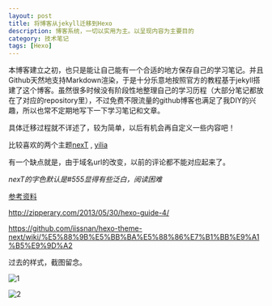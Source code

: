```yaml
---
layout: post
title: 将博客从jekyll迁移到Hexo
description: 博客系统，一切以实用为主。以呈现内容为主要目的
category: 技术笔记
tags: [Hexo]
---
```


本博客建立之初，也只是能让自己能有一个合适的地方保存自己的学习笔记。并且Github天然地支持Markdown渲染，于是十分乐意地按照官方的教程基于jekyll搭建了这个博客。虽然很多时候没有阶段性地整理自己的学习历程（大部分笔记都放在了对应的repository里），不过免费不限流量的github博客也满足了我DIY的兴趣，所以也常不定期地写下一下学习笔记和文章。

具体迁移过程就不详述了，较为简单，以后有机会再自定义一些内容吧！

比较喜欢的两个主题[nexT](https://github.com/iissnan/hexo-theme-next) , [yilia](https://github.com/litten/hexo-theme-yilia)

有一个缺点就是，由于域名url的改变，以前的评论都不能对应起来了。

*nexT的字色默认是\#555显得有些泛白，阅读困难*

[参考资料](http://www.zhihu.com/question/24422335/answer/46357100)

<http://zipperary.com/2013/05/30/hexo-guide-4/>

<https://github.com/iissnan/hexo-theme-next/wiki/%E5%88%9B%E5%BB%BA%E5%88%86%E7%B1%BB%E9%A1%B5%E9%9D%A2>

过去的样式，截图留念。

![1](/blog/images/jekyll-to-hexo/1.jpg)

![2](/blog/images/jekyll-to-hexo/2.jpg)
